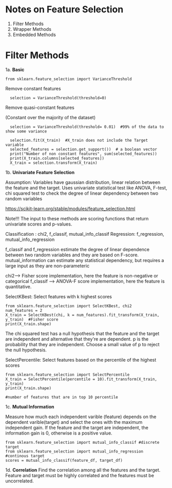 # Notes on Feature Selection

1. Filter Methods
2. Wrapper Methods
3. Embedded Methods


# Filter Methods
1a. **Basic**
```
from sklearn.feature_selection import VarianceThreshold
```

Remove constant features
```
  selection = VarianceThreshold(threshold=0)
```
Remove quasi-constant features

(Constant over the majority of the dataset)
```
  selection = VarianceThreshold(threshold= 0.01)  #99% of the data to show some variance
```
```
  selection.fit(X_train)  #X_train does not include the Target variable
  selected_features = selection.get_support())  # a boolean vector
  print("Number of non constant features", sum(selected_features))  
  print(X_train.columns[selected_features])
  X_train = selection.transform(X_train)
```
1b. **Univariate Feature Selection**

Assumption: Variables have gaussian distribution, linear relation between the feature and the target. Uses univariate statistical test like ANOVA, F-test, chi squared test to check the degree of linear dependency between two random variables

https://scikit-learn.org/stable/modules/feature_selection.html

Note!!! The input to these methods are scoring functions that return univariate scores and p-values.

Classification : chi2, f_classif, mutual_info_classif
Regression: f_regression, mutual_info_regression

f_classif and f_regression estimate the degree of linear dependence between two random variables and they are based on F-score.
mutual_information can estimate any statistical dependency, but requires a large input as they are non-parameteric

chi2--> Fisher score implementation, here the feature is non-negative or categorical
f_classif --> ANOVA-F score implementation, here the feature is quantitative.

SelectKBest: Select features with k highest scores
```
from sklearn.feature_selection import SelectKBest, chi2
num_features = 2
X_train = SelectKBest(chi, k = num_features).fit_transform(X_train, y_train)  #Fisher score 
print(X_train.shape)
```
The chi squared test has a null hypothesis that the feature and the target are independent and alternative that they're are dependent.
p is the probability that they are independent. Choose a small value of p to reject the null hypothesis.

SelectPercentile: Select features based on the percentile of the highest scores

```
from sklearn.feature_selection import SelectPercentile
X_train = SelectPercentile(percentile = 10).fit_transform(X_train, y_train)
print(X_train.shape)

#number of features that are in top 10 percentile
```

1c. **Mutual Information**

Measure how much each independent varible (feature) depends on the dependent varible(target) and select the ones with the maximum independent gain. If the feature and the target are independent, the information gain is 0, otherwise is a positive value.

```
from sklearn.feature_selection import mutual_info_classif #discrete target
from sklearn.feature_selection import mutual_info_regression #continous target
scores = mutual_info_classif(feature_df, target_df)
```
1d. **Correlation**
Find the correlation among all the features and the target. Feature and target must be highly correlated and the features must be uncorrelated.

